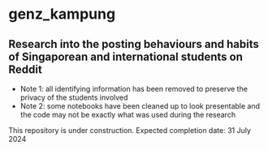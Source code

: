 # genz_kampung
## Research into the posting behaviours and habits of Singaporean and international students on Reddit

- Note 1: all identifying information has been removed to preserve the privacy of the students involved
- Note 2: some notebooks have been cleaned up to look presentable and the code may not be exactly what was used during the research 

This repository is under construction. Expected completion date: 31 July 2024
